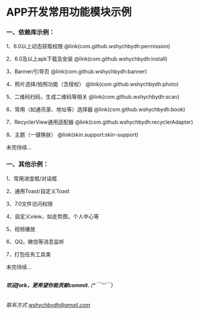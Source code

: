 # APP开发常用功能模块示例

### 一、依赖库示例：

1、6.0以上动态获取权限           @link(com.github.wshychbydh:permission)          

2、6.0及以上apk下载及安装        @link(com.github.wshychbydh:install) 

3、Banner/引导页                 @link(com.github.wshychbydh:banner)   

4、照片选择/拍照功能（含授权）    @link(com.github.wshychbydh:photo)

5、二维码扫码，生成二维码等相关   @link(com.github.wshychbydh:scan)

6、常用（如通讯录、地址等）选择器 @link(com.github.wshychbydh:book)

7、RecyclerView通用适配器        @link(com.github.wshychbydh:recyclerAdapter)

8、主题（一键换肤）              @link(skin.support:skin-support)

未完待续...


### 一、其他示例：

1、常用进度框/对话框

2、通用Toast/自定义Toast

3、7.0文件访问权限   

4、自定义view，如走势图，个人中心等

5、视频播放

6、QQ，微信等消息监听

7、打包任务工具类

未完待续...
    
##

###### **欢迎fork，更希望你能贡献commit.** (*￣︶￣)    

###### 联系方式 wshychbydh@gmail.com
